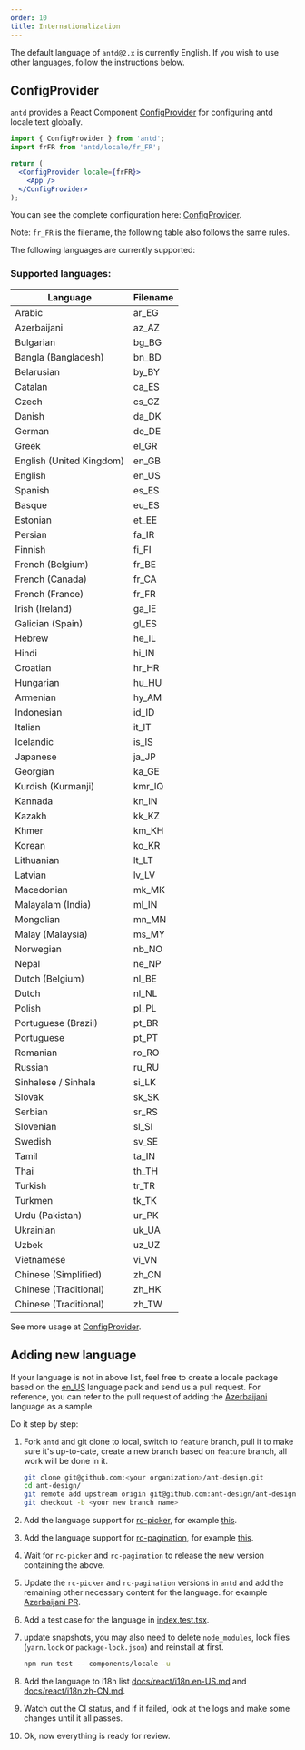 ```yaml
---
order: 10
title: Internationalization
---
```


The default language of `antd@2.x` is currently English. If you wish to use other languages, follow the instructions below.

## ConfigProvider

`antd` provides a React Component [ConfigProvider](/components/config-provider) for configuring antd locale text globally.

```jsx
import { ConfigProvider } from 'antd';
import frFR from 'antd/locale/fr_FR';

return (
  <ConfigProvider locale={frFR}>
    <App />
  </ConfigProvider>
);
```

You can see the complete configuration here: [ConfigProvider](/components/config-provider).

Note: `fr_FR` is the filename, the following table also follows the same rules.

The following languages are currently supported:

### Supported languages:

| Language                 | Filename |
| ------------------------ | -------- |
| Arabic                   | ar_EG    |
| Azerbaijani              | az_AZ    |
| Bulgarian                | bg_BG    |
| Bangla (Bangladesh)      | bn_BD    |
| Belarusian               | by_BY    |
| Catalan                  | ca_ES    |
| Czech                    | cs_CZ    |
| Danish                   | da_DK    |
| German                   | de_DE    |
| Greek                    | el_GR    |
| English (United Kingdom) | en_GB    |
| English                  | en_US    |
| Spanish                  | es_ES    |
| Basque                   | eu_ES    |
| Estonian                 | et_EE    |
| Persian                  | fa_IR    |
| Finnish                  | fi_FI    |
| French (Belgium)         | fr_BE    |
| French (Canada)          | fr_CA    |
| French (France)          | fr_FR    |
| Irish (Ireland)          | ga_IE    |
| Galician (Spain)         | gl_ES    |
| Hebrew                   | he_IL    |
| Hindi                    | hi_IN    |
| Croatian                 | hr_HR    |
| Hungarian                | hu_HU    |
| Armenian                 | hy_AM    |
| Indonesian               | id_ID    |
| Italian                  | it_IT    |
| Icelandic                | is_IS    |
| Japanese                 | ja_JP    |
| Georgian                 | ka_GE    |
| Kurdish (Kurmanji)       | kmr_IQ   |
| Kannada                  | kn_IN    |
| Kazakh                   | kk_KZ    |
| Khmer                    | km_KH    |
| Korean                   | ko_KR    |
| Lithuanian               | lt_LT    |
| Latvian                  | lv_LV    |
| Macedonian               | mk_MK    |
| Malayalam (India)        | ml_IN    |
| Mongolian                | mn_MN    |
| Malay (Malaysia)         | ms_MY    |
| Norwegian                | nb_NO    |
| Nepal                    | ne_NP    |
| Dutch (Belgium)          | nl_BE    |
| Dutch                    | nl_NL    |
| Polish                   | pl_PL    |
| Portuguese (Brazil)      | pt_BR    |
| Portuguese               | pt_PT    |
| Romanian                 | ro_RO    |
| Russian                  | ru_RU    |
| Sinhalese / Sinhala      | si_LK    |
| Slovak                   | sk_SK    |
| Serbian                  | sr_RS    |
| Slovenian                | sl_SI    |
| Swedish                  | sv_SE    |
| Tamil                    | ta_IN    |
| Thai                     | th_TH    |
| Turkish                  | tr_TR    |
| Turkmen                  | tk_TK    |
| Urdu (Pakistan)          | ur_PK    |
| Ukrainian                | uk_UA    |
| Uzbek                    | uz_UZ    |
| Vietnamese               | vi_VN    |
| Chinese (Simplified)     | zh_CN    |
| Chinese (Traditional)    | zh_HK    |
| Chinese (Traditional)    | zh_TW    |

See more usage at [ConfigProvider](/components/config-provider).

## Adding new language

If your language is not in above list, feel free to create a locale package based on the [en_US](https://github.com/ant-design/ant-design/blob/master/components/locale/en_US.tsx) language pack and send us a pull request. For reference, you can refer to the pull request of adding the [Azerbaijani](https://github.com/ant-design/ant-design/pull/21387) language as a sample.

Do it step by step:

1. Fork `antd` and git clone to local, switch to `feature` branch, pull it to make sure it's up-to-date, create a new branch based on `feature` branch, all work will be done in it.

   ```bash
   git clone git@github.com:<your organization>/ant-design.git
   cd ant-design/
   git remote add upstream origin git@github.com:ant-design/ant-design.git
   git checkout -b <your new branch name>
   ```

2. Add the language support for [rc-picker](https://github.com/react-component/picker), for example [this](https://github.com/react-component/picker/blob/master/src/locale/en_US.ts).
3. Add the language support for [rc-pagination](https://github.com/react-component/pagination), for example [this](https://github.com/react-component/pagination/blob/master/src/locale/en_US.js).
4. Wait for `rc-picker` and `rc-pagination` to release the new version containing the above.
5. Update the `rc-picker` and `rc-pagination` versions in `antd` and add the remaining other necessary content for the language. for example [Azerbaijani PR](https://github.com/ant-design/ant-design/pull/21387).
6. Add a test case for the language in [index.test.tsx](https://github.com/ant-design/ant-design/blob/master/components/locale-provider/__tests__/index.test.tsx).
7. update snapshots, you may also need to delete `node_modules`, lock files (`yarn.lock` or `package-lock.json`) and reinstall at first.

   ```bash
   npm run test -- components/locale -u
   ```

8. Add the language to i18n list [docs/react/i18n.en-US.md](https://github.com/ant-design/ant-design/blob/master/docs/react/i18n.en-US.md) and [docs/react/i18n.zh-CN.md](https://github.com/ant-design/ant-design/blob/master/docs/react/i18n.zh-CN.md).
9. Watch out the CI status, and if it failed, look at the logs and make some changes until it all passes.
10. Ok, now everything is ready for review.
